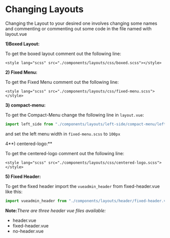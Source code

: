 # Changing Layouts

Changing the Layout to your desired one involves changing some names and commenting or commenting out some code in the file named with layout.vue

**1\)Boxed Layout:**

To get the boxed layout comment out the following line:

```markup
<style lang="scss" src="./components/layouts/css/boxed.scss"></style>
```

**2\) Fixed Menu:**

To get the Fixed Menu comment out the following line:

```markup
<style lang="scss" src="./components/layouts/css/fixed-menu.scss"></style>
```

**3\) compact-menu:**

To get the Compact-Menu change the following line in `layout.vue`:

```javascript
import left_side from "./components/layouts/left-side/compact-menu/left-side.vue";
```

and set the left menu width in `fixed-menu.scss` to `100px`

4**\) centered-logo:**

To get the centered-logo comment out the following line:

```markup
<style lang="scss" src="./components/layouts/css/centered-logo.scss"></style>
```

**5\) Fixed Header:**

To get the fixed header import the `vueadmin_header` from fixed-header.vue like this:

```javascript
import vueadmin_header from "./components/layouts/header/fixed-header.vue"
```

**Note:**_There are three header vue files available:_

* header.vue
* fixed-header.vue
* no-header.vue

